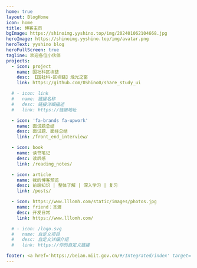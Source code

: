 ```yaml
---
home: true
layout: BlogHome
icon: home
title: 博客主页
bgImage: https://shinoimg.yyshino.top/img/202401062104668.jpg
heroImage: https://shinoimg.yyshino.top/img/avatar.png
heroText: yyshino blog
heroFullScreen: true
tagline: 欢迎各位小伙伴
projects:
  - icon: project
    name: 国社科区块链
    desc: 【国社科-区块链】烛光之窗
    link: https://github.com/0Shino0/share_study_ui

  # - icon: link
  #   name: 链接名称
  #   desc: 链接详细描述
  #   link: https://链接地址

  - icon: 'fa-brands fa-upwork'
    name: 面试题总结
    desc: 面试题、面经总结
    link: /front_end_interview/

  - icon: book
    name: 读书笔记
    desc: 读后感
    link: /reading_notes/

  - icon: article
    name: 我的博客预览
    desc: 前端知识 | 整体了解 | 深入学习 | 复习
    link: /posts/

  - icon: https://www.lllomh.com/static/images/photos.jpg
    name: friend：芈渡
    desc: 开发日常
    link: https://www.lllomh.com/

  # - icon: /logo.svg
  #   name: 自定义项目
  #   desc: 自定义详细介绍
  #   link: https://你的自定义链接

footer: <a href='https://beian.miit.gov.cn/#/Integrated/index' target='_blank'>湘ICP备2021015837号</a>
---
```

